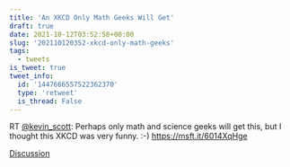 ```yaml
---
title: 'An XKCD Only Math Geeks Will Get'
draft: true
date: 2021-10-12T03:52:58+00:00
slug: '202110120352-xkcd-only-math-geeks'
tags:
  - tweets
is_tweet: true
tweet_info:
  id: '1447666557522362370'
  type: 'retweet'
  is_thread: False
---
```




RT [@kevin_scott](https://x.com/kevin_scott): Perhaps only math and science geeks will get this, but I thought this XKCD was very funny. :-) <https://msft.it/6014XqHge>

[Discussion](https://x.com/sytelus/status/1447666557522362370)
